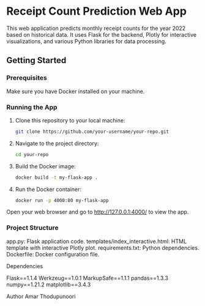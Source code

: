 # Receipt Count Prediction Web App

This web application predicts monthly receipt counts for the year 2022 based on historical data. It uses Flask for the backend, Plotly for interactive visualizations, and various Python libraries for data processing.

## Getting Started

### Prerequisites

Make sure you have Docker installed on your machine.

### Running the App

1. Clone this repository to your local machine:

   ```bash
   git clone https://github.com/your-username/your-repo.git
   ```
2. Navigate to the project directory:
   ```bash
   cd your-repo
   ```
3. Build the Docker image:
   ```bash
   docker build -t my-flask-app .
   ```
4. Run the Docker container:
   ```bash
   docker run -p 4000:80 my-flask-app
   ```
Open your web browser and go to http://127.0.0.1:4000/ to view the app.

### Project Structure

app.py: Flask application code.
templates/index_interactive.html: HTML template with interactive Plotly plot.
requirements.txt: Python dependencies.
Dockerfile: Docker configuration file.

Dependencies

Flask==1.1.4
Werkzeug==1.0.1
MarkupSafe==1.1.1
pandas==1.3.3
numpy==1.21.2
matplotlib==3.4.3

Author
Amar Thodupunoori
